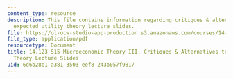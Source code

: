 ```yaml
---
content_type: resource
description: This file contains information regarding critiques & alternatives to
  expected utility theory lecture slides.
file: https://ol-ocw-studio-app-production.s3.amazonaws.com/courses/14-123-microeconomic-theory-iii-spring-2015/6d6b28e1a3813503eef8243b057f9817_MIT14_123S15_utility.pdf
file_type: application/pdf
resourcetype: Document
title: 14.123 S15 Microeconomic Theory III, Critiques & Alternatives to Expected Utility
  Theory Lecture Slides
uid: 6d6b28e1-a381-3503-eef8-243b057f9817
---
```

